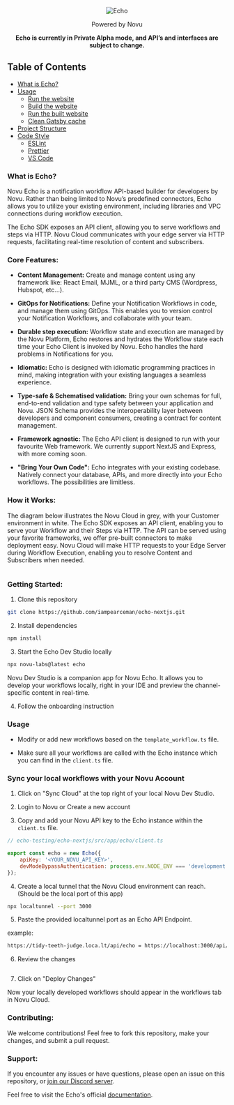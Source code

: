 <div align="center">

![Echo](https://github.com/iampearceman/echo-nextjs/assets/63902456/48a44047-b732-4f86-a0aa-31a19d9b0215)

Powered by Novu

**Echo is currently in Private Alpha mode, and API’s and interfaces are subject to change.**

</div>


## Table of Contents

- [What is Echo?](#what-is-echo?)
- [Usage](#usage)
  - [Run the website](#run-the-website)
  - [Build the website](#build-the-website)
  - [Run the built website](#run-the-built-website)
  - [Clean Gatsby cache](#clean-gatsby-cache)
- [Project Structure](#project-structure)
- [Code Style](#code-style)
  - [ESLint](#eslint)
  - [Prettier](#prettier)
  - [VS Code](#vs-code)

### What is Echo?

Novu Echo is a notification workflow API-based builder for developers by Novu.
Rather than being limited to Novu’s predefined connectors, Echo allows you to utilize your existing environment, including libraries and VPC connections during workflow execution.

The Echo SDK exposes an API client, allowing you to serve workflows and steps via HTTP. 
Novu Cloud communicates with your edge server via HTTP requests, facilitating real-time resolution of content and subscribers.

### Core Features:

- **Content Management:**
Create and manage content using any framework like: 
React Email, MJML, or a third party CMS (Wordpress, Hubspot, etc…).

- **GitOps for Notifications:**
Define your Notification Workflows in code, and manage them using GitOps. 
This enables you to version control your Notification Workflows, and collaborate with your team.

- **Durable step execution:**
Workflow state and execution are managed by the Novu Platform, Echo restores and hydrates the Workflow state each time your Echo Client is invoked by Novu. 
Echo handles the hard problems in Notifications for you.

- **Idiomatic:** 
Echo is designed with idiomatic programming practices in mind, making integration with your existing languages a seamless experience.

- **Type-safe & Schematised validation:**
Bring your own schemas for full, end-to-end validation and type safety between your application and Novu.
JSON Schema provides the interoperability layer between developers and component consumers, creating a contract for content management.

- **Framework agnostic:**
The Echo API client is designed to run with your favourite Web framework. 
We currently support NextJS and Express, with more coming soon.

- **"Bring Your Own Code":**
Echo integrates with your existing codebase. Natively connect your database, APIs, and more directly into your Echo workflows. The possibilities are limitless.

### How it Works:

The diagram below illustrates the Novu Cloud in grey, with your Customer environment in white. 
The Echo SDK exposes an API client, enabling you to serve your Workflow and their Steps via HTTP. 
The API can be served using your favorite frameworks, we offer pre-built connectors to make deployment easy. 
Novu Cloud will make HTTP requests to your Edge Server during Workflow Execution, enabling you to resolve Content and Subscribers when needed.

<Image>

### Getting Started:

1. Clone this repository

```bash
git clone https://github.com/iampearceman/echo-nextjs.git
```

2. Install dependencies

```bash
npm install
```

3. Start the Echo Dev Studio locally

```bash
npx novu-labs@latest echo
```

Novu Dev Studio is a companion app for Novu Echo. It allows you to develop your workflows locally, right in your IDE and preview the channel-specific content in real-time.


4. Follow the onboarding instruction


### Usage

- Modify or add new workflows based on the `template_workflow.ts` file.

- Make sure all your workflows are called with the Echo instance which you can find in the `client.ts` file.

### Sync your local workflows with your Novu Account

1. Click on "Sync Cloud" at the top right of your local Novu Dev Studio.

2. Login to Novu or Create a new account

3. Copy and add your Novu API key to the Echo instance within the `client.ts` file.

```javascript
// echo-testing/echo-nextjs/src/app/echo/client.ts

export const echo = new Echo({
    apiKey: '<YOUR_NOVU_API_KEY>',
    devModeBypassAuthentication: process.env.NODE_ENV === 'development'
});
```

4. Create a local tunnel that the Novu Cloud environment can reach. (Should be the local port of this app)

```bash
npx localtunnel --port 3000
```

5. Paste the provided localtunnel port as an Echo API Endpoint.

example:
```bash
https://tidy-teeth-judge.loca.lt/api/echo = https://localhost:3000/api/echo
```

6. Review the changes

<image>

7. Click on "Deploy Changes"

Now your locally developed workflows should appear in the workflows tab in Novu Cloud.

### Contributing:

We welcome contributions! Feel free to fork this repository, make your changes, and submit a pull request.

### Support:

If you encounter any issues or have questions, please open an issue on this repository, or [join our Discord server](https://discord.gg/novu).

Feel free to visit the Echo's official [documentation](https://docs.novu.co/echo/introduction).
